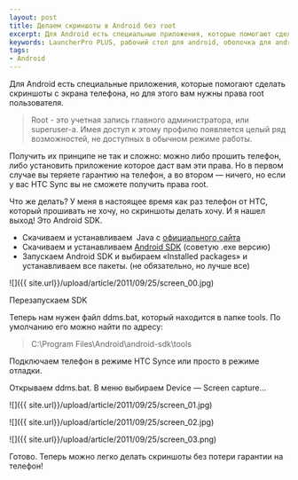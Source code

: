 ```yaml
---
layout: post
title: Делаем скриншоты в Android без root
excerpt: Для Android есть специальные приложения, которые помогают сделать скриншоты с экрана телефона, но для этого вам нужны права root пользователя.
keywords: LauncherPro PLUS, рабочий стол для android, оболочка для android,
tags:
- Android
---
```


Для Android есть специальные приложения, которые помогают сделать скриншоты с экрана телефона, но для этого вам нужны права root пользователя.

> Root - это учетная запись главного администратора, или superuser-а. Имея доступ к этому профилю появляется целый ряд возможностей, не доступных в обычном режиме работы.

Получить их принципе не так и сложно: можно либо прошить телефон, либо установить приложение которое даст вам эти права. Но в первом случае вы теряете гарантию на телефон, а во втором — ничего, но если у вас HTC Sync вы не сможете получить права root.

Что же делать? У меня в настоящее время как раз телефон от HTC, который прошивать не хочу, но скриншоты делать хочу. И я нашел выход! Это Android SDK.

- Скачиваем и устанавливаем  Java с <a href="https://cds.sun.com/is-bin/INTERSHOP.enfinity/WFS/CDS-CDS_Developer-Site/en_US/-/USD/ViewProductDetail-Start?ProductRef=jdk-6u23-oth-JPR@CDS-CDS_Developer" target="_blank">официального сайта</a>
- Скачиваем и устанавливаем <a href="http://developer.android.com/sdk/index.html" target="_blank">Android SDK</a> (советую .exe версию)
- Запускаем Android SDK и выбираем &laquo;Installed packages&raquo; и устанавливаем все пакеты. (не обязательно, но лучше все)

![]({{ site.url}}/upload/article/2011/09/25/screen_00.jpg)

Перезапускаем SDK

Теперь нам нужен файл <span class="file">ddms.bat</span>, который находится в папке tools. По умолчанию его можно найти по адресу:

> C:\Program Files\Android\android-sdk\tools

Подключаем телефон в режиме HTC Synce или просто в режиме отладки.

Открываем ddms.bat. В меню выбираем Device — Screen capture…

![]({{ site.url}}/upload/article/2011/09/25/screen_01.jpg)

![]({{ site.url}}/upload/article/2011/09/25/screen_02.jpg)

![]({{ site.url}}/upload/article/2011/09/25/screen_03.png)

Готово. Теперь можно легко делать скриншоты без потери гарантии на телефон!